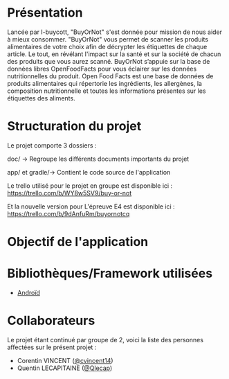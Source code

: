 # Présentation

Lancée par I-buycott, "BuyOrNot" s'est donnée pour mission de nous aider à mieux consommer.
"BuyOrNot" vous permet de scanner les produits alimentaires de votre choix afin de décrypter les 
étiquettes de chaque article. Le tout, en révélant l'impact sur la santé et
sur la société de chacun des produits que vous aurez scanné.
BuyOrNot s’appuie sur la base de données libres OpenFoodFacts pour vous éclairer sur
les données nutritionnelles du produit.
Open Food Facts est une base de données de produits alimentaires qui répertorie les
ingrédients, les allergènes, la composition nutritionnelle et toutes les informations
présentes sur les étiquettes des aliments. 

# Structuration du projet

Le projet comporte 3 dossiers :

doc/ -> Regroupe les différents documents importants du projet

app/ et gradle/-> Contient le code source de l'application


Le trello utilisé pour le projet en groupe est disponible ici : https://trello.com/b/WY8w5SV9/buy-or-not

Et la nouvelle version pour L'épreuve E4 est disponible ici : https://trello.com/b/9dAnfuRm/buyornotcq

# Objectif de l'application



# Bibliothèques/Framework utilisées

- [Androïd](https://developer.android.com/)

# Collaborateurs

Le projet étant continué par groupe de 2, voici la liste des personnes affectées sur le présent projet : 
- Corentin VINCENT ([@cvincent14](https://github.com/cvincent14))
- Quentin LECAPITAINE ([@Qlecap](https://github.com/Qlecap))

